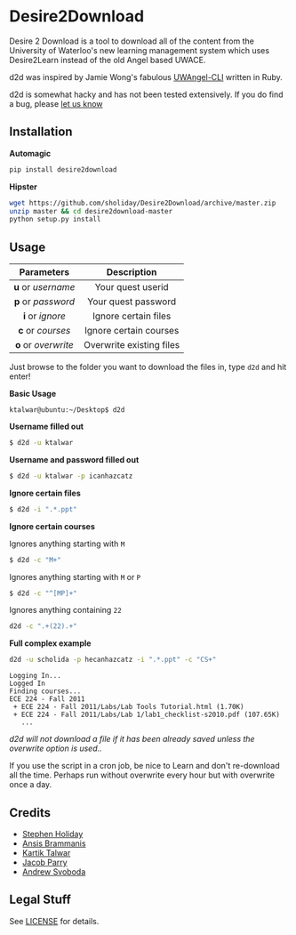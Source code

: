 # Desire2Download

Desire 2 Download is a tool to download all of the content from the University of Waterloo's
new learning management system which uses Desire2Learn instead of the old Angel
based UWACE.

d2d was inspired by Jamie Wong's fabulous [UWAngel-CLI](https://github.com/phleet/UWAngel-CLI)
written in Ruby.

d2d is somewhat hacky and has not been tested extensively. If you do find a bug,
please [let us know](https://github.com/sholiday/desire2download/issues)


## Installation

**Automagic**

```sh
pip install desire2download
```

**Hipster**

```sh
wget https://github.com/sholiday/Desire2Download/archive/master.zip
unzip master && cd desire2download-master
python setup.py install
```


## Usage


|    **Parameters**    |    **Description**       |
|:--------------------:|:------------------------:|
| **u** or *username*  | Your quest userid        |
| **p** or *password*  | Your quest password      |
| **i** or *ignore*    | Ignore certain files     | 
| **c** or *courses*   | Ignore certain courses   |
| **o** or *overwrite* | Overwrite existing files |


Just browse to the folder you want to download the files in, type `d2d` and hit enter!


**Basic Usage**

```
ktalwar@ubuntu:~/Desktop$ d2d
```


**Username filled out**

```sh
$ d2d -u ktalwar
```


**Username and password filled out**

```sh
$ d2d -u ktalwar -p icanhazcatz
```

**Ignore certain files**

```sh
$ d2d -i ".*.ppt"
```

**Ignore certain courses**

Ignores anything starting with `M`

```sh
$ d2d -c "M+"
```

Ignores anything starting with `M` or `P`

```sh
$ d2d -c "^[MP]+"
```


Ignores anything containing `22`

```sh
d2d -c ".+(22).+"
```


**Full complex example**

```sh
d2d -u scholida -p hecanhazcatz -i ".*.ppt" -c "CS+"
```

```
Logging In...
Logged In
Finding courses...
ECE 224 - Fall 2011
 + ECE 224 - Fall 2011/Labs/Lab Tools Tutorial.html (1.70K)
 + ECE 224 - Fall 2011/Labs/Lab 1/lab1_checklist-s2010.pdf (107.65K)
   ...
```

*d2d will not download a file if it has been already saved unless the overwrite
option is used..*

If you use the script in a cron job, be nice to Learn and don't re-download all
the time. Perhaps run without overwrite every hour but with overwrite once a day.

## Credits

* [Stephen Holiday](http://stephenholiday.com)
* [Ansis Brammanis](https://github.com/aibram)
* [Kartik Talwar](http://kartikt.com)
* [Jacob Parry](https://www.jacobparry.ca)
* [Andrew Svoboda](http://www.andrewsvoboda.me)

## Legal Stuff

See [LICENSE](https://github.com/sholiday/desire2download/blob/master/LICENSE) for details.
